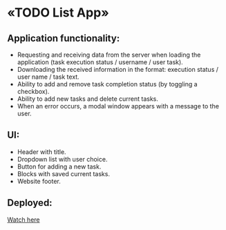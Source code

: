 # «TODO List App»

## Application functionality:
  - Requesting and receiving data from the server when loading the application (task execution status / username / user task).
  - Downloading the received information in the format: execution status / user name / task text.
  - Ability to add and remove task completion status (by toggling a checkbox).
  - Ability to add new tasks and delete current tasks.
  - When an error occurs, a modal window appears with a message to the user.

## UI: 
  - Header with title.
  - Dropdown list with user choice.
  - Button for adding a new task.
  - Blocks with saved current tasks.
  - Website footer.

## Deployed:
[Watch here](https://nda17.github.io/TODO-List-app/)
